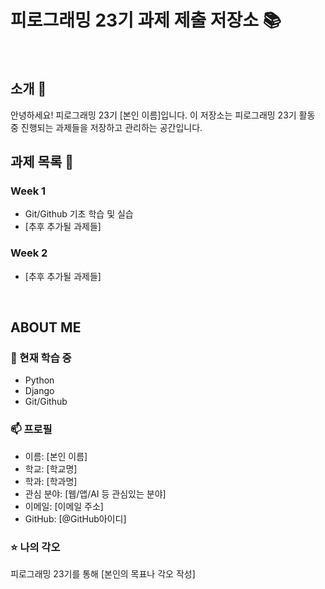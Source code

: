 # 피로그래밍 23기 과제 제출 저장소 📚
<br>

## 소개 🚀
안녕하세요! 피로그래밍 23기 [본인 이름]입니다.
이 저장소는 피로그래밍 23기 활동 중 진행되는 과제들을 저장하고 관리하는 공간입니다.
<br>

## 과제 목록 📕
### Week 1
- Git/Github 기초 학습 및 실습
- [추후 추가될 과제들]

### Week 2
- [추후 추가될 과제들]
<br>

## ABOUT ME
### 🌱 현재 학습 중
- Python
- Django
- Git/Github

### 📫 프로필
- 이름: [본인 이름]
- 학교: [학교명]
- 학과: [학과명]
- 관심 분야: [웹/앱/AI 등 관심있는 분야]
- 이메일: [이메일 주소]
- GitHub: [@GitHub아이디]

### ⭐ 나의 각오
피로그래밍 23기를 통해 [본인의 목표나 각오 작성]